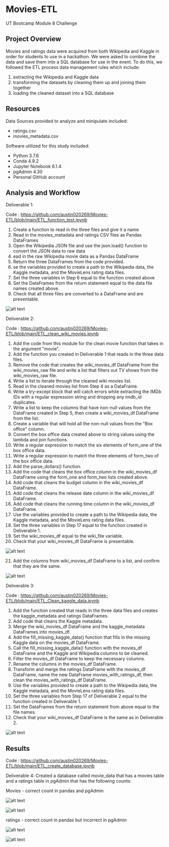 # Movies-ETL
UT Bootcamp Module 8 Challenge
## Project Overview
Movies and ratings data were acquired from both Wikipedia and Kaggle in order for students to use in a hackathon. We were asked to combine the data and save them into a SQL database for use in the event. To do this, we followed the ETL process data management rules which include: 

1. extracting the Wikipedia and Kaggle data 
2. transforming the datasets by cleaning them up and joining them together
3. loading the cleaned dataset into a SQL database

## Resources
Data Sources provided to analyze and minipulate included:
- ratings.csv
- movies_metadata.csv

Software utilized for this study included: 
- Python 3.7.6 
- Conda 4.9.2 
- Jupyter Notebook 6.1.4
- pgAdmin 4.30
- Personal GitHub account

## Analysis and Workflow

Deliverable 1:

Code : https://github.com/austin020269/Movies-ETL/blob/main/ETL_function_test.ipynb

1. Create a function to read in the three files and give it a name
2. Read in the movies_metadata and ratings CSV files as Pandas DataFrames
3. Open the Wikipedia JSON file and use the json.load() function to convert the JSON data to raw data
4. ead in the raw Wikipedia movie data as a Pandas DataFrame
5. Return the three DataFrames from the code provided.
6. se the variables provided to create a path to the Wikipedia data, the Kaggle metadata, and the MovieLens rating data files.
7. Set the three variables in Step 6 equal to the function created above
8. Set the DataFrames from the return statement equal to the data file names created above.
9. Check that all three files are converted to a DataFrame and are presentable.

![alt text](https://github.com/austin020269/Movies-ETL/blob/main/Deliverable_1_pic.PNG)

Deliverable 2:

Code : https://github.com/austin020269/Movies-ETL/blob/main/ETL_clean_wiki_movies.ipynb

1. Add the code from this module for the clean movie function that takes in the argument "movie".
2. Add the function you created in Deliverable 1 that reads in the three data files.
3. Remove the code that creates the wiki_movies_df DataFrame from the wiki_movies_raw file and write a list that filters out TV shows from the wiki_movies_raw file.
4. Write a list to iterate through the cleaned wiki movies list.
5. Read in the cleaned movies list from Step 4 as a DataFrame.
6. Write a try-except block that will catch errors while extracting the IMDb IDs with a regular expression string and dropping any imdb_id duplicates. 
7. Write a list to keep the columns that have non-null values from the DataFrame created in Step 5, then create a wiki_movies_df DataFrame from the list.
8. Create a variable that will hold all the non-null values from the "Box office" column.
9. Convert the box office data created above to string values using the lambda and join functions.
10. Write a regular expression to match the six elements of form_one of the box office data.
11. Write a regular expression to match the three elements of form_two of the box office data.
12. Add the parse_dollars() function.
13. Add the code that cleans the box office column in the wiki_movies_df DataFrame using the form_one and form_two lists created above.
14. Add code that cleans the budget column in the wiki_movies_df DataFrame.
15. Add code that cleans the release date column in the wiki_movies_df DataFrame.
16. Add code that cleans the running time column in the wiki_movies_df DataFrame.
17. Use the variables provided to create a path to the Wikipedia data, the Kaggle metadata, and the MovieLens rating data files.
18. Set the three variables in Step 17 equal to the function created in Deliverable 1.
19. Set the wiki_movies_df equal to the wiki_file variable.
20. Check that your wiki_movies_df DataFrame is presentable.

![alt text](https://github.com/austin020269/Movies-ETL/blob/main/Deliverable_2_pic.PNG)

21. Add the columns from wiki_movies_df DataFrame to a list, and confirm that they are the same.

![alt text](https://github.com/austin020269/Movies-ETL/blob/main/Deliverable_2_pic_2.PNG)

Deliverable 3:

Code : https://github.com/austin020269/Movies-ETL/blob/main/ETL_Clean_kaggle_data.ipynb

1. Add the function created that reads in the three data files and creates the kaggle_metadata and ratings DataFrames.
2. Add code that cleans the Kaggle metadata.
3. Merge the wiki_movies_df DataFrame and the kaggle_metadata DataFrames into movies_df.
4. Add the fill_missing_kaggle_data() function that fills in the missing Kaggle data on the movies_df DataFrame.
5. Call the fill_missing_kaggle_data() function with the movies_df DataFrame and the Kaggle and Wikipedia columns to be cleaned.
6. Filter the movies_df DataFrame to keep the necessary columns.
7. Rename the columns in the movies_df DataFrame.
8. Transform and merge the ratings DataFrame with the movies_df DataFrame, name the new DataFrame movies_with_ratings_df, then clean the movies_with_ratings_df DataFrame.
9. Use the variables provided to create a path to the Wikipedia data, the Kaggle metadata, and the MovieLens rating data files.
10. Set the three variables from Step 17 of Deliverable 2 equal to the function created in Deliverable 1.
11. Set the DataFrames from the return statement from above equal to the file names.
12. Check that your wiki_movies_df DataFrame is the same as in Deliverable 2.

![alt text](https://github.com/austin020269/Movies-ETL/blob/main/Deliverable_3_pic.PNG)

## Results

Code : https://github.com/austin020269/Movies-ETL/blob/main/ETL_create_database.ipynb

Deliverable 4: Created a database called movie_data that has a movies table and a ratings table in pgAdmin that has the following counts:


Movies - correct count in pandas and pgAdmin

![alt text](https://github.com/austin020269/Movies-ETL/blob/main/movies_query_1.PNG)

![alt text](https://github.com/austin020269/Movies-ETL/blob/main/movies_query_2.PNG)


ratings - correct count in pandas but incorrect in pgAdmin

![alt text](https://github.com/austin020269/Movies-ETL/blob/main/ratings_query_1.PNG)

![alt text](https://github.com/austin020269/Movies-ETL/blob/main/ratings_query_2.PNG)
